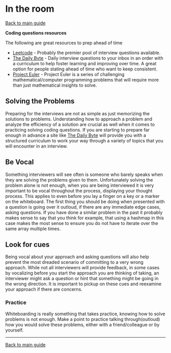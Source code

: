 # In the room
[Back to main guide](../README.md)

**Coding questions resources**

The following are great resources to prep ahead of time
* [Leetcode](https://leetcode.com) - Probably the premier pool of interview questions available.
* [The Daily Byte](https://thedailybyte.dev?ref=9fe) - Daily interview questions to your inbox in an order with a curriculum to help foster learning and improving over time. A great option for people stating ahead of time who want to keep consistent.
* [Project Euler](https://projecteuler.net/) - Project Euler is a series of challenging mathematical/computer programming problems that will require more than just mathematical insights to solve.

## Solving the Problems
Preparing for the interviews are not as simple as just memorizing the solutions to problems. Understanding how to approach a problem and analyze the efficiency of a solution are crucial as well when it comes to practicing solving coding questions. If you are starting to prepare far enough in advance a site like [The Daily Byte](https://thedailybyte.dev) will provide you with a structured curriculum to work your way through a variety of topics that you will encounter in an interview.

## Be Vocal
Something interviewers will see often is someone who barely speaks when they are solving the problems given to them. Unfortunately solving the problem alone is not enough, when you are being interviewed it is very important to be vocal throughout the process, displaying your thought process. This applies to even before you lay a finger on a key or a marker on the whiteboard. The first thing you should be doing when presented with a question is going over it outloud, if there are any immediate edge cases, asking questions. If you have done a similar problem in the past it probably makes sense to say that you think for example, that using a hashmap in this case makes the most sense to ensure you do not have to iterate over the same array multiple times.

## Look for cues
Being vocal about your approach and asking questions will also help prevent the most dreaded scenario of committing to a very wrong approach. While not all interviewers will provide feedback, in some cases by vocalizing before you start the approach you are thinking of taking, an interviewer might ask a question or hint that something might be going in the wrong direction. It is important to pickup on these cues and reexamine your approach if there are concerns.

### Practice
Whiteboarding is really something that takes practice, knowing how to solve problems is not enough. Make a point to practice talking through(outloud) how you would solve these problems, either with a friend/colleague or by yourself.

---
[Back to main guide](../README.md)